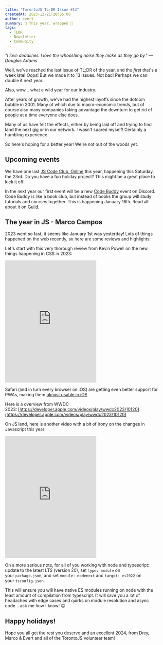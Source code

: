 ```yaml
---
title: "TorontoJS TL;DR Issue #13"
createdAt: 2023-12-21T20:05:00
author: evert
summary: 🍾 This year, wrapped 🍾
tags:
  - TLDR
  - Newsletter
  - Community
---
```

_"I love deadlines. I love the whooshing noise they make as they go by." ― Douglas Adams_

Well, we've reached the last issue of TL;DR of the year, and the _first_ that's a week late! Oops! But we made it to 13 issues. Not bad! Perhaps we can double it next year.

Also, wow… what a wild year for our industry.

After years of growth, we've had the highest layoffs since the dotcom bubble in 2001. Many of which due to macro-economic trends, but of course also many companies taking advantage the downturn to get rid of people at a time everyone else does.

Many of us have felt the effects, either by being laid off and trying to find land the next gig or in our network. I wasn't spared myself! Certainly a humbling experience.

So here's hoping for a better year! We're not out of the woods yet.

## Upcoming events

We have one last [JS Code Club: Online](https://guild.host/events/js-code-club-online-gdr9gl) this year, happening this Saturday, the 23rd. Do you have a fun holiday project? This might be a great place to kick it off.

In the next year our first event will be a new [Code Buddy](https://guild.host/events/torontojs-code-buddy-kq8vnp) event on Discord. Code Buddy is like a book club, but instead of books the group will study tutorials and courses together. This is happening January 16th. Read all about it on [Guild](https://en.wikipedia.org/wiki/Metropolitan_Opera#Origins).

## The year in JS - Marco Campos

2023 went so fast, it seems like January 1st was yesterday! Lots of things happened on the web recently, so here are some reviews and highlights:

Let's start with this very thorough review from Kevin Powell on the new things happening in CSS in 2023:

<iframe src="https://www.youtube-nocookie.com/embed/LGRogkgRrOs" width="300" height="400" frameborder="no" scrolling="no" loading="lazy" allowtransparency="true" allowfullscreen="true" credentialless="true" referrerPolicy="no-referrer" sandbox="allow-scripts allow-same-origin" allow="accelerometer 'none'; ambient-light-sensor 'none'; autoplay 'none'; battery 'none'; browsing-topics 'none'; camera 'none'; display-capture 'none'; domain-agent 'none'; document-domain 'none'; encrypted-media 'none'; execution-while-not-rendered 'none'; execution-while-out-of-viewport ''; gamepad 'none'; geolocation 'none'; gyroscope 'none'; hid 'none'; identity-credentials-get 'none'; idle-detection 'none'; local-fonts 'none'; magnetometer 'none'; microphone 'none'; midi 'none'; otp-credentials 'none'; payment 'none'; picture-in-picture 'none'; publickey-credentials-create 'none'; publickey-credentials-get 'none'; screen-wake-lock 'none'; serial 'none'; speaker-selection 'none'; usb 'none'; window-management 'none'; xr-spatial-tracking 'none'", csp="sandbox allow-scripts allow-same-origin"></iframe>

Safari (and in turn every browser on iOS) are getting even better support for PWAs, making them [almost usable in iOS](https://firt.dev/notes/pwa-ios/).

Here is a overview from WWDC 2023: [https://developer.apple.com/videos/play/wwdc2023/10120](https://developer.apple.com/videos/play/wwdc2023/10120)

On JS land, here is another video with a bit of irony on the changes in Javascript this year:

<iframe src="https://www.youtube-nocookie.com/embed/ANCm3oG7htM" width="300" height="400" frameborder="no" scrolling="no" loading="lazy" allowtransparency="true" allowfullscreen="true" credentialless="true" referrerPolicy="no-referrer" sandbox="allow-scripts allow-same-origin" allow="accelerometer 'none'; ambient-light-sensor 'none'; autoplay 'none'; battery 'none'; browsing-topics 'none'; camera 'none'; display-capture 'none'; domain-agent 'none'; document-domain 'none'; encrypted-media 'none'; execution-while-not-rendered 'none'; execution-while-out-of-viewport ''; gamepad 'none'; geolocation 'none'; gyroscope 'none'; hid 'none'; identity-credentials-get 'none'; idle-detection 'none'; local-fonts 'none'; magnetometer 'none'; microphone 'none'; midi 'none'; otp-credentials 'none'; payment 'none'; picture-in-picture 'none'; publickey-credentials-create 'none'; publickey-credentials-get 'none'; screen-wake-lock 'none'; serial 'none'; speaker-selection 'none'; usb 'none'; window-management 'none'; xr-spatial-tracking 'none'", csp="sandbox allow-scripts allow-same-origin"></iframe>

On a more serious note, for all of you working with node and typescript: update to the latest LTS (version 20), set `type: module` on your `package.json`, and set `module: nodenext` and `target: es2022` on your `tsconfig.json`.

This will ensure you will have native ES modules running on node with the least amount of compilation from typescript. It will save you a lot of headaches with edge cases and quirks on module resolution and async code… ask me how I know! 🙃

## Happy holidays!

Hope you all get the rest you deserve and an excellent 2024, from Drey, Marco & Evert and all of the TorontoJS volunteer team!
